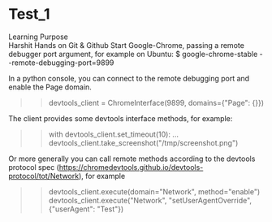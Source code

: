 # Test_1
Learning Purpose 
<br>
Harshit 
Hands on Git & Github
Start Google-Chrome, passing a remote debugger port argument, for example on Ubuntu:
$ google-chrome-stable --remote-debugging-port=9899 

In a python console, you can connect to the remote debugging port and enable the Page domain.

>> devtools_client = ChromeInterface(9899, domains={"Page": {}})

The client provides some devtools interface methods, for example:

>> with devtools_client.set_timeout(10):
   ... devtools_client.take_screenshot("/tmp/screenshot.png")

   Or more generally you can call remote methods according to the devtools protocol spec (https://chromedevtools.github.io/devtools-protocol/tot/Network), for example

>> devtools_client.execute(domain="Network", method="enable")
>> devtools_client.execute("Network", "setUserAgentOverride", {"userAgent": "Test"})